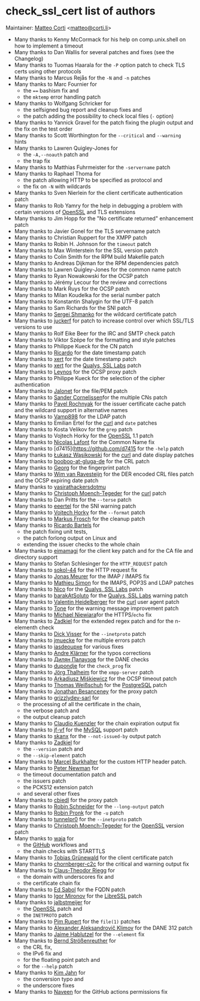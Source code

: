 # check\_ssl\_cert list of authors

Maintainer: [Matteo Corti](https://github.com/matteocorti) <[matteo@corti.li](mailto:matteo@.corti.li)>

* Many thanks to Kenny McCormack for his help on comp.unix.shell on how to implement a timeout
* Many thanks to Dan Wallis for several patches and fixes (see the Changelog)
* Many thanks to Tuomas Haarala for the ```-P``` option patch to check TLS certs using other protocols
* Many thanks to Marcus Rejås for the ```-N``` and ```-n``` patches
* Many thanks to Marc Fournier for
  * the ```==``` bashism fix and
  * the ```mktemp``` error handling patch
* Many thanks to Wolfgang Schricker for
  * the selfsigned bug report and cleanup fixes and
  * the patch adding the possibility to check local files (```-``` option)
* Many thanks to Yannick Gravel for the patch fixing the plugin output and the fix on the test order
* Many thanks to Scott Worthington for the ```--critical``` and ```--warning``` hints
* Many thanks to Lawren Quigley-Jones for
  * the ```-A,--noauth``` patch and
  * the trap fix
* Many thanks to Matthias Fuhrmeister for the ```-servername``` patch
* Many thanks to Raphael Thoma for
  * the patch allowing HTTP to be specified as protocol and
  * the fix on ```-N``` with wildcards
* Many thanks to Sven Nierlein for the client certificate authentication patch
* Many thanks to Rob Yamry for the help in debugging a problem with certain versions of [OpenSSL](https://www.openssl.org) and TLS extensions
* Many thanks to Jim Hopp for the "No certificate returned" enhancement patch
* Many thanks to Javier Gonel for the TLS servername patch
* Many thanks to Christian Ruppert for the XMPP patch
* Many thanks to Robin H. Johnson for the ```timeout``` patch
* Many thanks to Max Winterstein for the SSL version patch
* Many thanks to Colin Smith for the RPM build Makefile patch
* Many thanks to Andreas Dijkman for the RPM dependencies patch
* Many thanks to Lawren Quigley-Jones for the common name patch
* Many thanks to Ryan Nowakowski for the OCSP patch
* Many thanks to Jérémy Lecour for the review and corrections
* Many thanks to Mark Ruys for the OCSP patch
* Many thanks to Milan Koudelka for the serial number patch
* Many thanks to Konstantin Shalygin for the UTF-8 patch
* Many thanks to Sam Richards for the SNI patch
* Many thanks to [Sergei Shmanko](https://github.com/sshmanko) for the wildcard certificate patch
* Many thanks to [juckerf](https://github.com/juckerf) for patch to increase control over which SSL/TLS versions to use
* Many thanks to Rolf Eike Beer for the IRC and SMTP check patch
* Many thanks to Viktor Szépe for the formatting and style patches
* Many thanks to Philippe Kueck for the CN patch
* Many thanks to [Ricardo](https://github.com/bb-Ricardo) for the date timestamp patch
* Many thanks to [xert](https://github.com/xert) for the date timestamp patch
* Many thanks to [xert](https://github.com/xert) for the [Qualys, SSL Labs](https://www.ssllabs.com/ssltest/) patch
* Many thanks to [Leynos](https://github.com/leynos) for the OCSP proxy patch
* Many thanks to Philippe Kueck for the selection of the cipher authentication
* Many thanks to [Jalonet](https://github.com/jalonet) for the file/PEM patch
* Many thanks to [Sander Cornelissen](https://github.com/scornelissen85)for the multiple CNs patch
* Many thanks to [Pavel Rochnyak](https://github.com/rpv-tomsk) for the issuer certificate cache patch and the wildcard support in alternative names
* Many thanks to [Vamp898](https://github.com/Vamp898) for the LDAP patch
* Many thanks to Emilian Ertel for the [curl](https://curl.se) and ```date``` patches
* Many thanks to Kosta Velikov for the ```grep``` patch
* Many thanks to Vojtech Horky for the [OpenSSL](https://www.openssl.org) 1.1 patch
* Many thanks to [Nicolas Lafont](https://github.com/ManicoW) for the Common Name fix
* Many thanks to [d7415](https://github.com/d7415 for the ```-help``` patch
* Many thanks to [Łukasz Wąsikowski](https://github.com/IdahoPL) for the [curl](https://curl.se) and date display patches
* Many thanks to [booboo-at-gluga-de](https://github.com/booboo-at-gluga-de) for the CRL patch
* Many thanks to [Georg](https://github.com/gbotti) for the fingerprint patch
* Many thanks to [Wim van Ravesteijn](https://github.com/wimvr) for the DER encoded CRL files patch and the OCSP expiring date patch
* Many thanks to [yasirathackersdotmu](https://github.com/yasirathackersdotmu)
* Many thanks to [Christoph Moench-Tegeder](https://github.com/moench-tegeder) for the [curl](https://curl.se) patch
* Many thanks to Dan Pritts for the ```--terse``` patch
* Many thanks to [eeertel](https://github.com/eeertel) for the SNI warning patch
* Many thanks to [Vojtech Horky](https://github.com/vhotspur) for the ```--format``` patch
* Many thanks to [Markus Frosch](https://github.com/lazyfrosch) for the cleanup patch
* Many thanks to [Ricardo Bartels](https://github.com/bb-Ricardo) for
  * the patch fixing unit tests,
  * the patch forlong output on Linux and
  * extending the issuer checks to the whole chain
* Many thanks to [eimamagi](https://github.com/eimamagi) for the client key patch and for the CA file and directory support
* Many thanks to Stefan Schlesinger for the ```HTTP_REQUEST``` patch
* Many thanks to [sokol-44](https://github.com/sokol-44) for the HTTP request fix
* Many thanks to [Jonas Meurer](https://github.com/mejo-) for the IMAP / IMAPS fix
* Many thanks to [Mathieu Simon](https://github.com/matsimon) for the IMAPS, POP3S and LDAP patches
* Many thanks to [Nico](https://github.com/nicox) for the [Qualys, SSL Labs](https://www.ssllabs.com/ssltest/) patch
* Many thanks to [barakAtSoluto](https://github.com/barakAtSoluto) for the [Qualys, SSL Labs](https://www.ssllabs.com/ssltest/) warning patch
* Many thanks to [Valentin Heidelberger](https://github.com/va1entin) for the [curl](https://curl.se) user agent patch
* Many thanks to [Tone](https://github.com/anthonyhaussman) for the warning message improvement patch
* Many thanks to [Michael Niewiara](https://github.com/mobitux)for the HTTPS/```echo``` fix
* Many thanks to [Zadkiel](https://github.com/aslafy-z) for the extended regex patch and for the n-elementh check
* Many thanks to [Dick Visser](https://github.com/dnmvisser) for the ```--inetproto``` patch
* Many thanks to [jmuecke](https://github.com/jmuecke) for the multiple errors patch
* Many thanks to [iasdeoupxe](https://github.com/iasdeoupxe) for various fixes
* Many thanks to [Andre Klärner](https://github.com/klaernie) for the typos corrections
* Many thanks to [Дилян Палаузов](https://github.com/dilyanpalauzov) for the DANE checks
* Many thanks to [dupondje](https://github.com/dupondje) for the ```check_prog``` fix
* Many thanks to [Jörg Thalheim](https://github.com/Mic92) for the ```xmpp-server``` patch
* Many thanks to [Arkadiusz Miśkiewicz](https://github.com/arekm) for the OCSP timeout patch
* Many thanks to [Thomas Weißschuh](https://github.com/t-8ch) for the [PostgreSQL](https://www.postgresql.org) patch
* Many thanks to [Jonathan Besanceney](https://github.com/jonathan-besanceney) for the proxy patch
* Many thanks to [grizzlydev-sarl](https://github.com/grizzlydev-sarl) for
  * the processing of all the certificate in the chain,
  * the verbose patch and
  * the output cleanup patch
* Many thanks to [Claudio Kuenzler](https://github.com/Napsty) for the chain expiration output fix
* Many thanks to [jf-vf](https://github.com/jf-vf) for the [MySQL](https://www.mysql.com) support patch
* Many thanks to [skanx](https://github.com/skanx) for the ```--not-issued-by``` output patch
* Many thanks to [Zadkiel](https://github.com/aslafy-z) for
  * the ```--version``` patch and
  *  the ```--skip-element``` patch
* Many thanks to [Marcel Burkhalter](https://github.com/explorer69) for the custom HTTP header patch.
* Many thanks to [Peter Newman](https://github.com/peternewman) for
  * the timeout documentation patch and
  * the issuers patch
  * the PCKS12 extension patch
  * and several other fixes
* Many thanks to [cbiedl](https://github.com/cbiedl) for the proxy patch
* Many thanks to [Robin Schneider](https://github.com/ypid-geberit) for the ```--long-output``` patch
* Many thanks to [Robin Pronk](https://github.com/rfpronk) for the ```-u``` patch
* Many thanks to [tunnelpr0](https://github.com/tunnelpr0) for the ```--inetproto``` patch
* Many thanks to [Christoph Moench-Tegeder](https://github.com/moench-tegeder) for the [OpenSSL](https://www.openssl.org) version patch
* Many thanks to [waja](https://github.com/waja) for
  * the [GitHub](https://www.github.com) workflows and
  * the chain checks with STARTTLS
* Many thanks to [Tobias Grünewald](https://github.com/tobias-gruenewald) for the client certificate patch
* Many thanks to [chornberger-c2c](https://github.com/chornberger-c2c) for the critical and warning output fix
* Many thanks to [Claus-Theodor Riegg](https://github.com/ctriegg-mak) for
  * the domain with underscores fix and
  * the certificate chain fix
* Many thanks to [Ed Sabol](https://github.com/esabol) for the FQDN patch
* Many thanks to [Igor Mironov](https://github.com/mcs6502) for the [LibreSSL](https://www.libressl.org) patch
* Many thanks to [jalbstmeijer](https://github.com/jalbstmeijer) for
  * the [OpenSSL](https://www.openssl.org) patch and
  * the ```INETPROTO``` patch
* Many thanks to [Pim Rupert](https://github.com/prupert) for the ```file(1)``` patches
* Many thanks to [Alexander Aleksandrovič Klimov](https://github.com/Al2Klimov) for the DANE 312 patch
* Many thanks to [Jaime Hablutzel](https://github.com/hablutzel1) for the ```--element``` fix
* Many thanks to [Bernd Strößenreuther](https://github.com/booboo-at-gluga-de) for
  * the CRL fix,
  * the IPv6 fix and
  * for the floating point patch and
  * for the ```--help``` patch
* Many thanks to [Kim Jahn](https://github.com/mookie-) for
  * the conversion typo and
  * the underscore fixes
* Many thanks to [Naveen](https://github.com/naveensrinivasan) for the GitHub actions permissions fix
